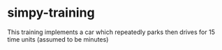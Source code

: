# simpy-training
This training implements a car which repeatedly parks then drives for 15 time units (assumed to be minutes)